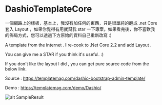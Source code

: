 # DashioTemplateCore

一個網路上的樣板，基本上，我沒有加任何的東西，只是很單純的翻成 .net Core  套入 Layout ，如果你覺得有用就幫我 star 一下專案，如果看完後，你不喜歡我的佈局方式，您可以透過下方原始的資料自己重新改寫 :)


A template from the internet . I re-cook to .Net Core 2.2 and add Layout .

You can give me a STAR if you think it's useful. :)

If you don't like the layout I did , you can  get pure source code from the below link.

Source : https://templatemag.com/dashio-bootstrap-admin-template/

Demo : https://templatemag.com/demo/Dashio/

![alt SampleResult](https://github.com/donma/DashioTemplateCore/blob/master/dashino_screenshot.jpg?raw=true)
